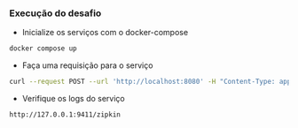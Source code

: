 ### Execução do desafio

- Inicialize os serviços com o docker-compose
 ```bash
 docker compose up
 ```

- Faça uma requisição para o serviço
 ```bash
 curl --request POST --url 'http://localhost:8080' -H "Content-Type: application/json" -d '{"cep" : "08210010"}'
 ```

- Verifique os logs do serviço
 ```bash
 http://127.0.0.1:9411/zipkin
 ```